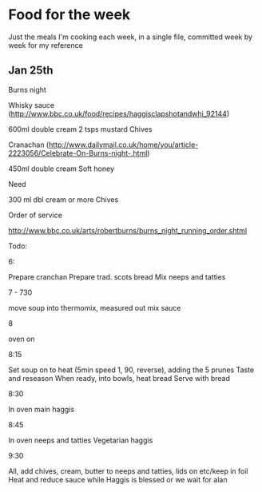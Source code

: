 # Food for the week

Just the meals I'm cooking each week, in a single file, committed week by week for my reference

## Jan 25th 

Burns night

Whisky sauce (http://www.bbc.co.uk/food/recipes/haggisclapshotandwhi_92144)

600ml double cream
2 tsps mustard
Chives

Cranachan (http://www.dailymail.co.uk/home/you/article-2223056/Celebrate-On-Burns-night-.html)

450ml double cream
Soft honey


Need

300 ml dbl cream or more
Chives

Order of service

http://www.bbc.co.uk/arts/robertburns/burns_night_running_order.shtml

Todo:

6:

Prepare cranchan
Prepare trad. scots bread
Mix neeps and tatties

7 - 730

move soup into thermomix, measured out
mix sauce

8

oven on

8:15

Set soup on to heat (5min speed 1, 90, reverse), adding the 5 prunes
Taste and reseason
When ready, into bowls, heat bread
Serve with bread

8:30

In oven main haggis

8:45

In oven neeps and tatties
Vegetarian haggis

9:30

All, add chives, cream, butter to neeps and tatties, lids on etc/keep in foil
Heat and reduce sauce while Haggis is blessed or we wait for alan

